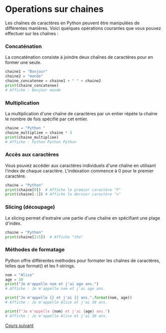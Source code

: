 # Operations sur chaines

Les chaînes de caractères en Python peuvent être manipulées de différentes manières. Voici quelques opérations courantes que vous pouvez effectuer sur les chaînes :

### Concaténation

La concaténation consiste à joindre deux chaînes de caractères pour en former une seule.

```python
chaine1 = "Bonjour"
chaine2 = "monde"
chaine_concatenee = chaine1 + " " + chaine2
print(chaine_concatenee)
# Affiche : Bonjour monde
```

### Multiplication

La multiplication d'une chaîne de caractères par un entier répète la chaîne le nombre de fois spécifié par cet entier.

```python
chaine = "Python "
chaine_multipliee = chaine * 3
print(chaine_multipliee)
# Affiche : Python Python Python
```

### Accès aux caractères

Vous pouvez accéder aux caractères individuels d'une chaîne en utilisant l'index de chaque caractère. L'indexation commence à 0 pour le premier caractère.

```python
chaine = "Python"
print(chaine[0])  # Affiche le premier caractère "P"
print(chaine[-1]) # Affiche le dernier caractère "n"
```

### Slicing (découpage)

Le slicing permet d'extraire une partie d'une chaîne en spécifiant une plage d'index.

```python
chaine = "Python"
print(chaine[2:5])  # Affiche "tho"
```

### Méthodes de formatage

Python offre différentes méthodes pour formater les chaînes de caractères, telles que format() et les f-strings.

```python
nom = "Alice"
age = 30
print("Je m'appelle nom et j'ai age ans.")
# Affiche : Je m'appelle nom et j'ai age ans.

print("Je m'appelle {} et j'ai {} ans.".format(nom, age))
# Affiche : Je m'appelle Alice et j'ai 30 ans.

print(f"Je m'appelle {nom} et j'ai {age} ans.")
# Affiche : Je m'appelle Alice et j'ai 30 ans.
```

[Cours suivant](../Cours/5_Les%20Fonctions%20natives.md)
